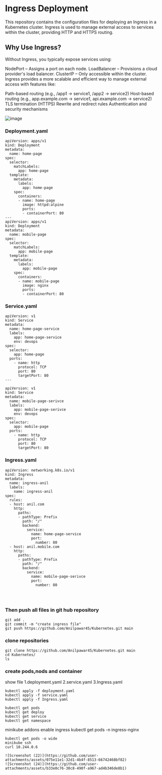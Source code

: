 # Ingress Deployment
This repository contains the configuration files for deploying an Ingress in a Kubernetes cluster. Ingress is used to manage external access to services within the cluster, providing HTTP and HTTPS routing.
## Why Use Ingress?
Without Ingress, you typically expose services using:

NodePort – Assigns a port on each node.
LoadBalancer – Provisions a cloud provider's load balancer.
ClusterIP – Only accessible within the cluster.
Ingress provides a more scalable and efficient way to manage external access with features like:

Path-based routing (e.g., /app1 → service1, /app2 → service2)
Host-based routing (e.g., app.example.com → service1, api.example.com → service2)
TLS termination (HTTPS)
Rewrite and redirect rules
Authentication and security mechanisms


![image](https://github.com/user-attachments/assets/470122fa-b401-48f9-9e42-581b4d0bf547)


### Deployment.yaml
```
apiVersion: apps/v1
kind: Deployment
metadata:
  name: home-page
spec:
  selector:
    matchLabels:
      app: home-page
  template:
    metadata:
      labels:
        app: home-page
    spec:
      containers:
      - name: home-page
        image: httpd:alpine
        ports:
        - containerPort: 80
---
apiVersion: apps/v1
kind: Deployment
metadata:
  name: mobile-page
spec:
  selector:
    matchLabels:
      app: mobile-page
  template:
    metadata:
      labels:
        app: mobile-page
    spec:
      containers:
      - name: mobile-page
        image: nginx
        ports:
        - containerPort: 80

```
### Service.yaml
```
apiVersion: v1
kind: Service
metadata:
  name: home-page-service
  labels:
    app: home-page-service
    env: devops
spec:
  selector:
    app: home-page
  ports:
    - name: http
      protocol: TCP
      port: 80
      targetPort: 80
---

apiVersion: v1
kind: Service
metadata:
  name: mobile-page-serivce
  labels:
    app: mobile-page-serivce
    env: devops
spec:
  selector:
    app: mobile-page
  ports:
    - name: http
      protocol: TCP
      port: 80
      targetPort: 80
   ```
### Ingress.yaml
```
apiVersion: networking.k8s.io/v1
kind: Ingress
metadata:
  name: ingress-anil
  labels:
    name: ingress-anil
spec:
  rules:
  - host: anil.com
    http:
      paths:
      - pathType: Prefix
        path: "/"
        backend:
          service:
            name: home-page-service
            port: 
              number: 80
  - host: anil.mobile.com
    http:
      paths:
      - pathType: Prefix
        path: "/"
        backend:
          service:
            name: mobile-page-serivce
            port: 
              number: 80




```
### Then push all files in git hub repository
```
git add .
git commit -m "create ingress file"
git push https://github.com/Anilpawar45/Kubernetes.git main
```
### clone repositories
```
git clone https://github.com/Anilpawar45/Kubernetes.git main
cd Kubernetes/
ls
```
### create pods,nods and container
show file 
1.deployment.yaml
2.service.yaml
3.Ingress.yaml
```
kubectl apply -f deployment.yaml
kubectl apply -f service.yaml
kubectl apply -f Ingress.yaml
```
```
kubectl get pods
kubectl get deploy
kubectl get service
kubectl get namespace
```
minikube addons enable ingress
kubectl get pods -n ingress-nginx


```
kubectl get pods -o wide
minikube ssh
curl 10.244.0.6

![Screenshot (22)](https://github.com/user-attachments/assets/075e11e1-32d1-4b4f-8513-66742468bf82)
![Screenshot (24)](https://github.com/user-attachments/assets/b33e0c76-30c8-490f-a967-ad4b346de8b1)





